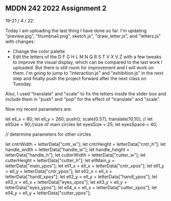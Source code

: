 ## MDDN 242 2022 Assignment 2

19-21 / 4 / 22:

Today I am uploading the last thing I have done so far. 
I'm updating "preview.jpg", "thumbnail.png", sketch.js", "draw_letter.js", and "letters.js" with changes:

- Change the color palette
- Edit the letters of the D F G H L M N Q R S T V X V Z with a few tweaks to improve the visual display, which can be compared to the last work I uploaded.
But there is still room for improvement and I will work on them.
I'm going to jump to "interaction.js" and "exhibition.js" in the next step and finally push the project forward after the next class on Tuesday.

Also, I used "translate" and "scale" to fix the letters inside the slider box and include them in "push" and "pop" for the effect of "translate" and "scale".

Now my recent parameters are:

   let ell_x = 80;
   let ell_y = 260;
    push();
   scale(0.57);
   translate(10,10);
   // let ellSize = 90;//size of main circles
   let eyesSize = 25;
   let eyesSpace = 40;

 // determine parameters for other circles

   let cntrWidth = letterData["cntr_w"];
   let cntrHeight = letterData["cntr_h"];
   let handle_width = letterData["handle_w"];
   let handle_height = letterData["handle_h"];
   let cutterWidth = letterData["cutter_w"];
   let cutterHeight = letterData["cutter_h"];
   let ellMain_y = letterData["main_ypos"];
   let ell1_x = ell_x + letterData["cntr_xpos"];
   let ell1_y = ell_y + letterData["cntr_ypos"];
   let ell2_x = ell_x + letterData["handl_xpos"];
   let ell2_y = ell_y + letterData["handl_ypos"];
   let ell3_x = ell_x + letterData["eyes_xpos"];
   let ell3_y = ell_y + letterData["eyes_ypos"];
   let ell4_x = ell_x + letterData["cutter_xpos"];
   let ell4_y = ell_y + letterData["cutter_ypos"];


